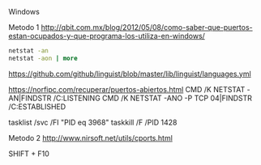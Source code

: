 Windows

Metodo 1
http://qbit.com.mx/blog/2012/05/08/como-saber-que-puertos-estan-ocupados-y-que-programa-los-utiliza-en-windows/

```bat
netstat -an
netstat -aon | more
```
https://github.com/github/linguist/blob/master/lib/linguist/languages.yml

https://norfipc.com/recuperar/puertos-abiertos.html
CMD /K NETSTAT -AN|FINDSTR /C:LISTENING
CMD /K NETSTAT -ANO -P TCP 04|FINDSTR /C:ESTABLISHED

tasklist /svc /FI "PID eq 3968"
taskkill /F /PID 1428

Metodo 2
http://www.nirsoft.net/utils/cports.html

SHIFT + F10
